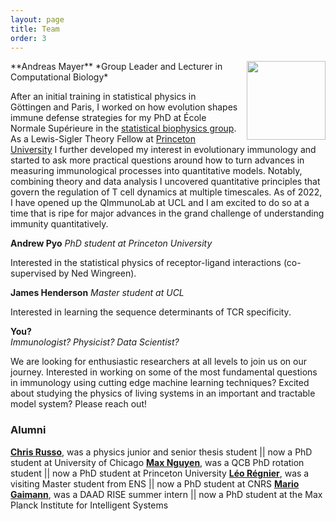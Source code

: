 ```yaml
---
layout: page
title: Team
order: 3
---
```


<img style="width:9em;margin-left:1em;margin-top:1em,border-radius:5px" src="../images/andreasmayer.jpg" align="right">
**Andreas Mayer**  
*Group Leader and Lecturer in Computational Biology*  
<a href="https://scholar.google.com/citations?user=BKGAixAAAAAJ"><i class="ai ai-google-scholar"></i></a> &nbsp;
<a href="http://orcid.org/0000-0002-6643-7622"><i class="ai ai-orcid"></i></a> &nbsp;
<a href="https://github.com/andim"><i class="fa fa-github"></i></a> &nbsp;
<a href="https://twitter.com/andimscience"><i class="fa fa-twitter"></i></a> &nbsp;  

After an initial training in statistical physics in Göttingen and Paris, I worked on how evolution shapes immune defense strategies for my PhD at École Normale Supérieure in the [statistical biophysics group](https://sites.google.com/view/statbiophysens). As a Lewis-Sigler Theory Fellow at [Princeton University](https://lsi.princeton.edu/) I further developed my interest in evolutionary immunology and started to ask more practical questions around how to turn advances in measuring immunological processes into quantitative models. Notably, combining theory and data analysis I uncovered quantitative principles that govern the regulation of T cell dynamics at multiple timescales. As of 2022, I have opened up the QImmunoLab at UCL and I am excited to do so at a time that is ripe for major advances in the grand challenge of understanding immunity quantitatively.   

**Andrew Pyo**
*PhD student at Princeton University*

Interested in the statistical physics of receptor-ligand interactions (co-supervised by Ned Wingreen).

**James Henderson**
*Master student at UCL*

Interested in learning the sequence determinants of TCR specificity.

**You?**  
*Immunologist? Physicist? Data Scientist?*

We are looking for enthusiastic researchers at all levels to join us on our journey. Interested in working on some of the most fundamental questions in immunology using cutting edge machine learning techniques? Excited about studying the physics of living systems in an important and tractable model system? Please reach out!

### Alumni
**[Chris Russo](https://cobeylab.uchicago.edu/people/c-j-russo/)**, was a physics junior and senior thesis student || now a PhD student at University of Chicago
**[Max Nguyen](https://lsi.princeton.edu/max-nguyen)**, was a QCB PhD rotation student || now a PhD student at Princeton University
**[Léo Régnier](https://leoregnier.com/Accueil.html)**, was a visiting Master student from ENS || now a PhD student at CNRS
**[Mario Gaimann](https://mario.gaimann.com/)**, was a DAAD RISE summer intern || now a PhD student at the Max Planck Institute for Intelligent Systems
